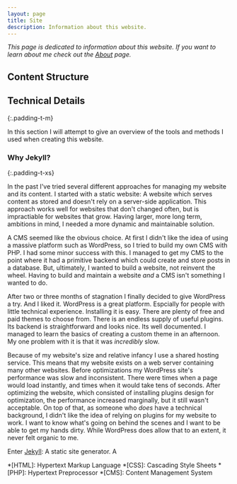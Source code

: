 ```yaml
---
layout: page
title: Site
description: Information about this website.
---
```

*This page is dedicated to information about this website. If you want to learn about me*
*check out the [About](/about) page.*

## Content Structure

## Technical Details
{:.padding-t-m}

In this section I will attempt to give an overview of the tools and methods I used when creating this website.

### Why Jekyll?
{:.padding-t-xs}

In the past I've tried several different approaches for managing my website and its content. 
I started with a static website: A website which serves content as stored and doesn't rely on a server-side application.
This approach works well for websites that don't changed often, but is impractiable for websites that grow. 
Having larger, more long term, ambitions in mind, I needed a more dynamic and maintainable solution. 

A CMS seemed like the obvious choice. 
At first I didn't like the idea of using a massive platform such as WordPress, so I tried to build my own CMS with PHP. 
I had some minor success with this. 
I managed to get my CMS to the point where it had a primitive backend which could create and store posts in a database. 
But, ultimately, I wanted to build a website, not reinvent the wheel. 
Having to build and maintain a website *and* a CMS isn't something I wanted to do.

After two or three months of stagnation I finally decided to give WordPress a try. 
And I liked it. 
WordPress is a great platform.
Espcially for people with little technical experience. 
Installing it is easy. 
There are plenty of free and paid themes to choose from. 
There is an endless supply of useful plugins. 
Its backend is straightforward and looks nice. 
Its well documented. 
I managed to learn the basics of creating a custom theme in an afternoon.
 My one problem with it is that it was *incredibly* slow.

Because of my website's size and relative infancy I use a shared hosting service. 
This means that my website exists on a web server containing many other websites. 
Before optimizations my WordPress site's performance was slow and inconsistent. 
There were times when a page would load instantly, and times when it would take tens of seconds. 
After optimizing the website, which consisted of installing plugins design for optimization, the performance increased marginally, but it still wasn't acceptable. 
On top of that, as someone who *does* have a technical background, I didn't like the idea of relying on plugins for my website to work.
I want to know what's going on behind the scenes and I want to be able to get my hands dirty.
While WordPress does allow that to an extent, it never felt organic to me. 

Enter [Jekyll](https://jekyllrb.com/): A static site generator. A 

*[HTML]: Hypertext Markup Language
*[CSS]: Cascading Style Sheets
*[PHP]: Hypertext Preprocessor
*[CMS]: Content Management System